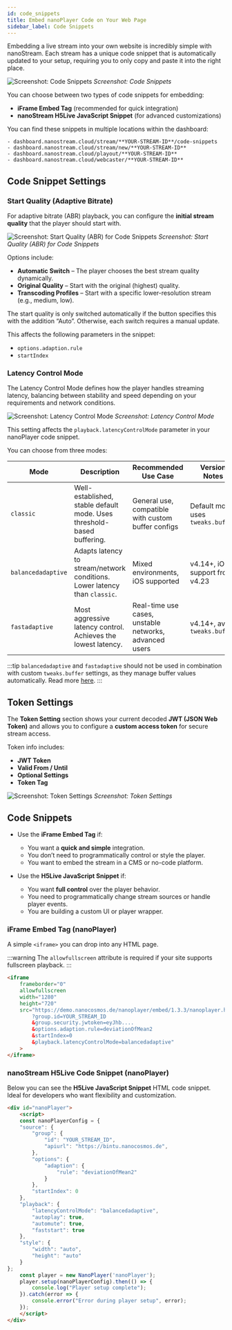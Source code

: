 ```yaml
---
id: code_snippets
title: Embed nanoPlayer Code on Your Web Page
sidebar_label: Code Snippets
---
```


Embedding a live stream into your own website is incredibly simple with nanoStream. Each stream has a unique code snippet that is automatically updated to your setup, requiring you to only copy and paste it into the right place.

![Screenshot: Code Snippets](../assets/dashboard/code-snippets.png)
*Screenshot: Code Snippets*

You can choose between two types of code snippets for embedding:

- **iFrame Embed Tag** (recommended for quick integration)
- **nanoStream H5Live JavaScript Snippet** (for advanced customizations)

You can find these snippets in multiple locations within the dashboard:

    - dashboard.nanostream.cloud/stream/**YOUR-STREAM-ID**/code-snippets
    - dashboard.nanostream.cloud/stream/new/**YOUR-STREAM-ID**
    - dashboard.nanostream.cloud/playout/**YOUR-STREAM-ID**
    - dashboard.nanostream.cloud/webcaster/**YOUR-STREAM-ID**

## Code Snippet Settings

### Start Quality (Adaptive Bitrate)

For adaptive bitrate (ABR) playback, you can configure the **initial stream quality** that the player should start with.

![Screenshot: Start Quality (ABR) for Code Snippets](../assets/dashboard/abr-startindex.png)
*Screenshot: Start Quality (ABR) for Code Snippets*

Options include:

- **Automatic Switch** – The player chooses the best stream quality dynamically.
- **Original Quality** – Start with the original (highest) quality.
- **Transcoding Profiles** – Start with a specific lower-resolution stream (e.g., medium, low).

The start quality is only switched automatically if the button specifies this with the addition “Auto”. Otherwise, each switch requires a manual update.

This affects the following parameters in the snippet:

- `options.adaption.rule`
- `startIndex`

### Latency Control Mode

The Latency Control Mode defines how the player handles streaming latency, balancing between stability and speed depending on your requirements and network conditions.

![Screenshot: Latency Control Mode](../assets/dashboard/latency-control-mode.png)
*Screenshot: Latency Control Mode*

This setting affects the `playback.latencyControlMode` parameter in your nanoPlayer code snippet.

You can choose from three modes:


| Mode | Description | Recommended Use Case | Version Notes |
|---|---|---|---|
| `classic`| Well-established, stable default mode. Uses threshold-based buffering. | General use, compatible with custom buffer configs| Default mode, uses `tweaks.buffer` |
| `balancedadaptive`| Adapts latency to stream/network conditions. Lower latency than `classic`. | Mixed environments, iOS supported| v4.14+, iOS support from v4.23     |
| `fastadaptive`| Most aggressive latency control. Achieves the lowest latency. | Real-time use cases, unstable networks, advanced users | v4.14+, avoid `tweaks.buffer`|


:::tip
`balancedadaptive` and `fastadaptive` should not be used in combination with custom `tweaks.buffer` settings, as they manage buffer values automatically. Read more [here](https://docs.nanocosmos.de/docs/nanoplayer/nanoplayer_feature_latency_control_modes#buffer-tweaks).
:::


## Token Settings

The **Token Setting** section shows your current decoded **JWT (JSON Web Token)** and allows you to configure a **custom access token** for secure stream access.

Token info includes:

- **JWT Token**
- **Valid From / Until**
- **Optional Settings**
- **Token Tag**

![Screenshot: Token Settings](../assets/dashboard/secure-code-snippet.png)
*Screenshot: Token Settings*

## Code Snippets

- Use the **iFrame Embed Tag** if:
    - You want a **quick and simple** integration.
    - You don’t need to programmatically control or style the player.
    - You want to embed the stream in a CMS or no-code platform.

- Use the **H5Live JavaScript Snippet** if:
    - You want **full control** over the player behavior.
    - You need to programmatically change stream sources or handle player events.
    - You are building a custom UI or player wrapper.

### iFrame Embed Tag (nanoPlayer)

A simple `<iframe>` you can drop into any HTML page.

:::warning
The `allowfullscreen` attribute is required if your site supports fullscreen playback.
:::

```html
<iframe 
    frameborder="0" 
    allowfullscreen 
    width="1280" 
    height="720" 
    src="https://demo.nanocosmos.de/nanoplayer/embed/1.3.3/nanoplayer.html
        ?group.id=YOUR_STREAM_ID
        &group.security.jwtoken=eyJhb....
        &options.adaption.rule=deviationOfMean2
        &startIndex=0
        &playback.latencyControlMode=balancedadaptive"
    >
</iframe>
```

### nanoStream H5Live Code Snippet (nanoPlayer)


Below you can see the **H5Live JavaScript Snippet** HTML code snippet. Ideal for developers who want flexibility and customization.

```html
<div id="nanoPlayer">
    <script>
    const nanoPlayerConfig = {
    "source": {
        "group": {
            "id": "YOUR_STREAM_ID",
            "apiurl": "https://bintu.nanocosmos.de",
        },
        "options": {
            "adaption": {
                "rule": "deviationOfMean2"
            }
        },
        "startIndex": 0
    },
    "playback": {
        "latencyControlMode": "balancedadaptive",
        "autoplay": true,
        "automute": true,
        "faststart": true
    },
    "style": {
        "width": "auto",
        "height": "auto"
    }
};
    const player = new NanoPlayer('nanoPlayer');
    player.setup(nanoPlayerConfig).then(() => {
        console.log("Player setup complete");
    }).catch(error => {
        console.error("Error during player setup", error);
    });
    </script>
</div>
```